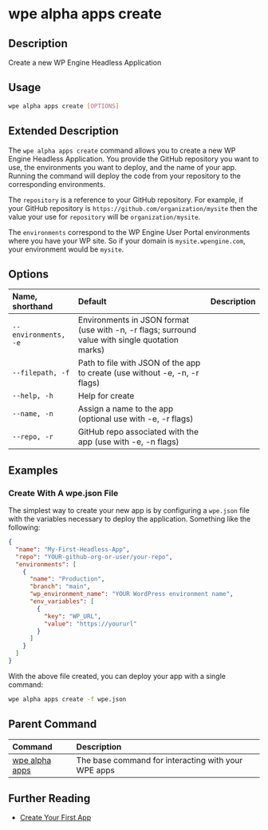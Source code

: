 # wpe alpha apps create

## Description
Create a new WP Engine Headless Application

## Usage

```bash
wpe alpha apps create [OPTIONS]
```

## Extended Description

The `wpe alpha apps create` command allows you to create a new WP Engine Headless Application. You provide the GitHub repository you want to use, the environments you want to deploy, and the name of your app. Running the command will deploy the code from your repository to the corresponding environments.

The `repository` is a reference to your GitHub repository. For example, if your GitHub repository is `https://github.com/organization/mysite` then the value your use for `repository` will be `organization/mysite`.

The `environments` correspond to the WP Engine User Portal environments where you have your WP site. So if your domain is `mysite.wpengine.com`, your environment would be `mysite`.

## Options

| Name, shorthand | Default | Description                                                                                |
|:----------------|:--------|:-------------------------------------------------------------------------------------------|
| `--environments, -e` | Environments in JSON format (use with -n, -r flags; surround value with single quotation marks) |
| `--filepath, -f`     | Path to file with JSON of the app to create (use without -e, -n, -r flags)                      |
| `--help, -h`         | Help for create                                                                                 |
| `--name, -n`         | Assign a name to the app (optional use with -e, -r flags)                                       |
| `--repo, -r`         | GitHub repo associated with the app (use with -e, -n flags)                                     |

## Examples

### Create With A wpe.json File

The simplest way to create your new app is by configuring a `wpe.json` file with the variables necessary to deploy the application. Something like the following:

```json
{
  "name": "My-First-Headless-App",
  "repo": "YOUR-github-org-or-user/your-repo",
  "environments": [
    {
      "name": "Production",
      "branch": "main",
      "wp_environment_name": "YOUR WordPress environment name",
      "env_variables": [
        {
          "key": "WP_URL",
          "value": "https://yoururl"
        }
      ]
    }
  ]
}
```


With the above file created, you can deploy your app with a single command:

```bash
wpe alpha apps create -f wpe.json
```

## Parent Command
| Command | Description                                                                                 |
|:--------|:--------------------------------------------------------------------------------------------|
| [wpe alpha apps](/reference/cli/wpe/alpha/apps) | The base command for interacting with your WPE apps |

## Further Reading

- [Create Your First App](/guides/getting-started/create-app)
